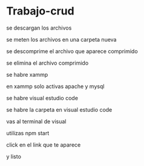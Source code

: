 # Trabajo-crud

se descargan los archivos

se meten los archivos en una carpeta nueva 

se descomprime el archivo que aparece comprimido

se elimina el archivo comprimido

se habre xammp

en xammp solo activas apache y mysql

se habre visual estudio code

se habre la carpeta en visual estudio code

vas al terminal de visual

utilizas npm start

click en el link que te aparece 

y listo 
